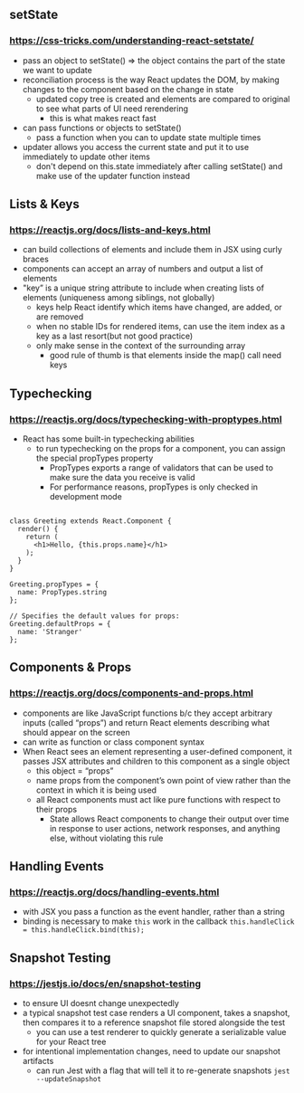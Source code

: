 ## setState 
### https://css-tricks.com/understanding-react-setstate/
- pass an object to setState() => the object contains the part of the state we want to update 
- reconciliation process is the way React updates the DOM, by making changes to the component based on the change in state
  - updated copy tree is created and elements are compared to original to see what parts of UI need rerendering
    - this is what makes react fast
- can pass functions or objects to setState()
  - pass a function when you can to update state multiple times
- updater allows you access the current state and put it to use immediately to update other items
  - don't depend on this.state immediately after calling setState() and make use of the updater function instead

## Lists & Keys 
### https://reactjs.org/docs/lists-and-keys.html
- can build collections of elements and include them in JSX using curly braces
- components can accept an array of numbers and output a list of elements
- "key” is a unique string attribute to include when creating lists of elements (uniqueness among siblings, not globally)
  - keys help React identify which items have changed, are added, or are removed
  - when no stable IDs for rendered items, can use the item index as a key as a last resort(but not good practice)
  - only make sense in the context of the surrounding array
    - good rule of thumb is that elements inside the map() call need keys
    
## Typechecking 
### https://reactjs.org/docs/typechecking-with-proptypes.html
- React has some built-in typechecking abilities
  - to run typechecking on the props for a component, you can assign the special propTypes property
    - PropTypes exports a range of validators that can be used to make sure the data you receive is valid
    - For performance reasons, propTypes is only checked in development mode
```import PropTypes from 'prop-types';

class Greeting extends React.Component {
  render() {
    return (
      <h1>Hello, {this.props.name}</h1>
    );
  }
}

Greeting.propTypes = {
  name: PropTypes.string
};

// Specifies the default values for props:
Greeting.defaultProps = {
  name: 'Stranger'
};
```
## Components & Props
### https://reactjs.org/docs/components-and-props.html
- components are like JavaScript functions b/c they accept arbitrary inputs (called “props”) and return React elements describing what should appear on the screen
- can write as function or class component syntax
- When React sees an element representing a user-defined component, it passes JSX attributes and children to this component as a single object
  - this object = “props”
  - name props from the component’s own point of view rather than the context in which it is being used
  - all React components must act like pure functions with respect to their props
    - State allows React components to change their output over time in response to user actions, network responses, and anything else, without violating this rule

## Handling Events 
### https://reactjs.org/docs/handling-events.html
- with JSX you pass a function as the event handler, rather than a string
- binding is necessary to make `this` work in the callback
``this.handleClick = this.handleClick.bind(this);``

## Snapshot Testing
### https://jestjs.io/docs/en/snapshot-testing
- to ensure UI doesnt change unexpectedly
- a typical snapshot test case renders a UI component, takes a snapshot, then compares it to a reference snapshot file stored alongside the test
  - you can use a test renderer to quickly generate a serializable value for your React tree
- for intentional implementation changes, need to update our snapshot artifacts
  - can run Jest with a flag that will tell it to re-generate snapshots ``jest --updateSnapshot``
  
